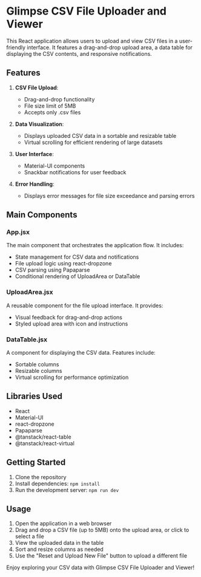 # Glimpse CSV File Uploader and Viewer

This React application allows users to upload and view CSV files in a user-friendly interface. It features a drag-and-drop upload area, a data table for displaying the CSV contents, and responsive notifications.

## Features

1. **CSV File Upload**:

   - Drag-and-drop functionality
   - File size limit of 5MB
   - Accepts only .csv files

2. **Data Visualization**:

   - Displays uploaded CSV data in a sortable and resizable table
   - Virtual scrolling for efficient rendering of large datasets

3. **User Interface**:

   - Material-UI components
   - Snackbar notifications for user feedback

4. **Error Handling**:
   - Displays error messages for file size exceedance and parsing errors

## Main Components

### App.jsx

The main component that orchestrates the application flow. It includes:

- State management for CSV data and notifications
- File upload logic using react-dropzone
- CSV parsing using Papaparse
- Conditional rendering of UploadArea or DataTable

### UploadArea.jsx

A reusable component for the file upload interface. It provides:

- Visual feedback for drag-and-drop actions
- Styled upload area with icon and instructions

### DataTable.jsx

A component for displaying the CSV data. Features include:

- Sortable columns
- Resizable columns
- Virtual scrolling for performance optimization

## Libraries Used

- React
- Material-UI
- react-dropzone
- Papaparse
- @tanstack/react-table
- @tanstack/react-virtual

## Getting Started

1. Clone the repository
2. Install dependencies: `npm install`
3. Run the development server: `npm run dev`

## Usage

1. Open the application in a web browser
2. Drag and drop a CSV file (up to 5MB) onto the upload area, or click to select a file
3. View the uploaded data in the table
4. Sort and resize columns as needed
5. Use the "Reset and Upload New File" button to upload a different file

Enjoy exploring your CSV data with Glimpse CSV File Uploader and Viewer!
